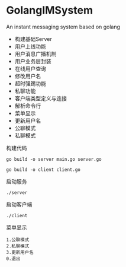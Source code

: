 # GolangIMSystem
An instant messaging system based on golang

- 构建基础Server
- 用户上线功能
- 用户消息广播机制
- 用户业务层封装
- 在线用户查询
- 修改用户名
- 超时强踢功能
- 私聊功能
- 客户端类型定义与连接
- 解析命令行
- 菜单显示
- 更新用户名
- 公聊模式
- 私聊模式

构建代码
```
go build -o server main.go server.go

go build -o client client.go
```

启动服务
```
./server
```

启动客户端
```
./client
```

菜单显示
```
1.公聊模式
2.私聊模式
3.更新用户名
0.退出
```
